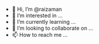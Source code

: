 - 👋 Hi, I’m @raizaman
- 👀 I’m interested in ...
- 🌱 I’m currently learning ...
- 💞️ I’m looking to collaborate on ...
- 📫 How to reach me ...

<!---
raizaman/raizaman is a ✨ special ✨ repository because its `README.md` (this file) appears on your GitHub profile.
You can click the Preview link to take a look at your changes.
--->
